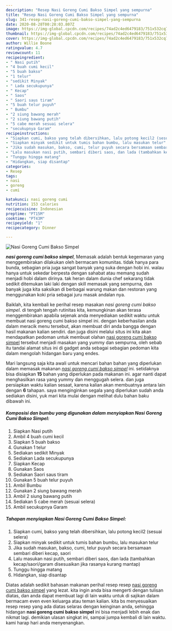 ```yaml
---
description: "Resep Nasi Goreng Cumi Bakso Simpel yang sempurna"
title: "Resep Nasi Goreng Cumi Bakso Simpel yang sempurna"
slug: 341-resep-nasi-goreng-cumi-bakso-simpel-yang-sempurna
date: 2020-08-28T00:28:03.807Z
image: https://img-global.cpcdn.com/recipes/74ad2c4ed6479183/751x532cq70/nasi-goreng-cumi-bakso-simpel-foto-resep-utama.jpg
thumbnail: https://img-global.cpcdn.com/recipes/74ad2c4ed6479183/751x532cq70/nasi-goreng-cumi-bakso-simpel-foto-resep-utama.jpg
cover: https://img-global.cpcdn.com/recipes/74ad2c4ed6479183/751x532cq70/nasi-goreng-cumi-bakso-simpel-foto-resep-utama.jpg
author: Willie Boone
ratingvalue: 4.7
reviewcount: 11
recipeingredient:
- " Nasi putih"
- "4 buah cumi kecil"
- "5 buah bakso"
- "1 telur"
- "sedikit Minyak"
- " Lada secukupunya"
- " Kecap"
- " Saos"
- " Saori saus tiram"
- "5 buah telur puyuh"
- " Bumbu"
- "2 siung bawang merah"
- "2 siung bawang putih"
- "5 cabe merah sesuai selera"
- "secukupnya Garam"
recipeinstructions:
- "Siapkan cumi, bakso yang telah dibersihkan, lalu potong kecil2 (sesuai selera)"
- "Siapkan minyak sedikit untuk tumis bahan bumbu, lalu masukan telur"
- "Jika sudah masukan, bakso, cumi, telur puyuh secara bersamaan sembari diberi kecap, saori"
- "Lalu masukan nasi putih, sembari diberi saos, dan lada (tambahkan kecap/saori/garam disesuaikan jika rasanya kurang mantap)"
- "Tunggu hingga matang"
- "Hidangkan, siap disantap"
categories:
- Resep
tags:
- nasi
- goreng
- cumi

katakunci: nasi goreng cumi 
nutrition: 153 calories
recipecuisine: Indonesian
preptime: "PT15M"
cooktime: "PT43M"
recipeyield: "1"
recipecategory: Dinner

---
```



![Nasi Goreng Cumi Bakso Simpel](https://img-global.cpcdn.com/recipes/74ad2c4ed6479183/751x532cq70/nasi-goreng-cumi-bakso-simpel-foto-resep-utama.jpg)

<b><i>nasi goreng cumi bakso simpel</i></b>, Memasak adalah bentuk kegemaran yang menggembirakan dilakukan oleh bermacam komunitas. tidak hanya para bunda, sebagian pria juga sangat banyak yang suka dengan hobi ini. walau hanya untuk sekedar berpesta dengan sahabat atau memang sudah menjadi hobi dalam dirinya. tak heran dalam dunia chef sekarang tidak sedikit ditemukan laki laki dengan skill memasak yang sempurna, dan banyak juga kita saksikan di berbagai warung makan dan restoran yang menggunakan koki pria sebagai juru masak andalan nya.



Baiklah, kita kembali ke perihal resep masakan <i>nasi goreng cumi bakso simpel</i>. di tengah tengah rutinitas kita, kemungkinan akan terasa menggembirakan apabila sejenak anda menyediakan sedikit waktu untuk membuat nasi goreng cumi bakso simpel ini. dengan keberhasilan anda dalam meracik menu tersebut, akan membuat diri anda bangga dengan hasil makanan kalian sendiri. dan juga disini melalui situs ini kita akan mendapatkan pedoman untuk membuat olahan <u>nasi goreng cumi bakso simpel</u> tersebut menjadi masakan yang yummy dan sempurna, oleh sebab itu tandai alamat situs ini di gadget anda sebagai sebagian pedoman kita dalam mengolah hidangan baru yang endes.


Mari langsung saja kita awali untuk mencari bahan bahan yang diperlukan dalam memasak makanan <u><i>nasi goreng cumi bakso simpel</i></u> ini. setidaknya bisa disiapkan <b>15</b> bahan yang diperlukan pada makanan ini. agar nanti dapat menghasilkan rasa yang yummy dan menggugah selera. dan juga persiapkan waktu kalian sesaat, karena kalian akan membuatnya antara lain dengan <b>6</b> tahapan. saya menginginkan segala yang diperlukan sudah anda sediakan disini, yuk mari kita mulai dengan melihat dulu bahan baku dibawah ini.

<!--inarticleads1-->

##### Komposisi dan bumbu yang digunakan dalam menyiapkan Nasi Goreng Cumi Bakso Simpel:

1. Siapkan  Nasi putih
1. Ambil 4 buah cumi kecil
1. Siapkan 5 buah bakso
1. Gunakan 1 telur
1. Sediakan sedikit Minyak
1. Sediakan  Lada secukupunya
1. Siapkan  Kecap
1. Gunakan  Saos
1. Sediakan  Saori saus tiram
1. Gunakan 5 buah telur puyuh
1. Ambil  Bumbu
1. Gunakan 2 siung bawang merah
1. Ambil 2 siung bawang putih
1. Sediakan 5 cabe merah (sesuai selera)
1. Ambil secukupnya Garam




<!--inarticleads2-->

##### Tahapan menyiapkan Nasi Goreng Cumi Bakso Simpel:

1. Siapkan cumi, bakso yang telah dibersihkan, lalu potong kecil2 (sesuai selera)
1. Siapkan minyak sedikit untuk tumis bahan bumbu, lalu masukan telur
1. Jika sudah masukan, bakso, cumi, telur puyuh secara bersamaan sembari diberi kecap, saori
1. Lalu masukan nasi putih, sembari diberi saos, dan lada (tambahkan kecap/saori/garam disesuaikan jika rasanya kurang mantap)
1. Tunggu hingga matang
1. Hidangkan, siap disantap




Diatas adalah sedikit bahasan makanan perihal resep resep <u>nasi goreng cumi bakso simpel</u> yang lezat. kita ingin anda bisa mengerti dengan tulisan diatas, dan anda dapat membuat lagi di lain waktu untuk di sajikan dalam bermacam even even keluarga atau teman kalian. kita bs menyesuaikan resep resep yang ada diatas selaras dengan keinginan anda, sehingga hidangan <b>nasi goreng cumi bakso simpel</b> ini bisa menjadi lebih enak dan nikmat lagi. demikian ulasan singkat ini, sampai jumpa kembali di lain waktu. kami harap hari anda menyenangkan.
